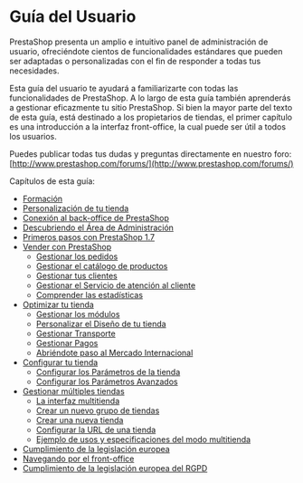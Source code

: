 # Guía del Usuario

PrestaShop presenta un amplio e intuitivo panel de administración de usuario, ofreciéndote cientos de funcionalidades estándares que pueden ser adaptadas o personalizadas con el fin de responder a todas tus necesidades.

Esta guía del usuario te ayudará a familiarizarte con todas las funcionalidades de PrestaShop. A lo largo de esta guía también aprenderás a gestionar eficazmente tu sitio PrestaShop. Si bien la mayor parte del texto de esta guía, está destinado a los propietarios de tiendas, el primer capítulo es una introducción a la interfaz front-office, la cual puede ser útil a todos los usuarios. 

Puedes publicar todas tus dudas y preguntas directamente en nuestro foro: [http://www.prestashop.com/forums/](http://www.prestashop.com/forums/)

Capítulos de esta guía:

* [Formación](formacion.md)
* [Personalización de tu tienda](personalizacion-de-tu-tienda.md)
* [Conexión al back-office de PrestaShop](conexion-al-back-office-de-prestashop.md)
* [Descubriendo el Área de Administración](descubriendo-el-area-de-administracion.md)
* [Primeros pasos con PrestaShop 1.7](primeros-pasos-con-prestashop-1.7.md)
* [Vender con PrestaShop](vender-con-prestashop/)
  * [Gestionar los pedidos](vender-con-prestashop/gestionar-los-pedidos/)
  * [Gestionar el catálogo de productos](vender-con-prestashop/gestionar-el-catalogo-de-productos/)
  * [Gestionar tus clientes](vender-con-prestashop/gestionar-tus-clientes/)
  * [Gestionar el Servicio de atención al cliente](vender-con-prestashop/gestionar-el-servicio-de-atencion-al-cliente/)
  * [Comprender las estadísticas](vender-con-prestashop/comprender-las-estadisticas.md)
* [Optimizar tu tienda](optimizar-tu-tienda/)
  * [Gestionar los módulos](optimizar-tu-tienda/gestionar-los-modulos/)
  * [Personalizar el Diseño de tu tienda](optimizar-tu-tienda/personalizar-el-diseno-de-tu-tienda/)
  * [Gestionar Transporte](optimizar-tu-tienda/gestionar-transporte/)
  * [Gestionar Pagos](optimizar-tu-tienda/gestionar-pagos/)
  * [Abriéndote paso al Mercado Internacional](optimizar-tu-tienda/abriendote-paso-al-mercado-internacional/)
* [Configurar tu tienda](configurar-tu-tienda/)
  * [Configurar los Parámetros de la tienda](configurar-tu-tienda/parametros-de-la-tienda/)
  * [Configurar los Parámetros Avanzados](configurar-tu-tienda/parametros-avanzados/)
* [Gestionar múltiples tiendas](gestionar-multiples-tiendas/)
  * [La interfaz multitienda](gestionar-multiples-tiendas/la-interfaz-multitienda.md)
  * [Crear un nuevo grupo de tiendas](gestionar-multiples-tiendas/crear-un-nuevo-grupo-de-tiendas.md)
  * [Crear una nueva tienda](gestionar-multiples-tiendas/crear-una-nueva-tienda.md)
  * [Configurar la URL de una tienda](gestionar-multiples-tiendas/configurar-la-url-de-una-tienda.md)
  * [Ejemplo de usos y especificaciones del modo multitienda](gestionar-multiples-tiendas/ejemplo-de-usos-y-especificaciones-del-modo-multitienda.md)
* [Cumplimiento de la legislación europea](cumplimiento-de-la-legislacion-europea.md)
* [Navegando por el front-office](navegando-por-el-front-office.md)
* [Cumplimiento de la legislación europea del RGPD](cumplimiento-de-la-legislacion-europea-del-rgpd.md)

